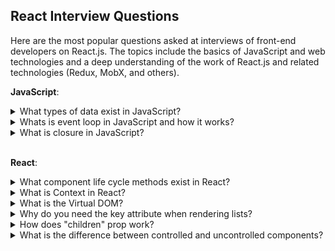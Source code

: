 ## React Interview Questions

Here are the most popular questions asked at interviews of front-end developers on React.js. The topics include the basics of JavaScript and web technologies and a deep understanding of the work of React.js and related technologies (Redux, MobX, and others).

**JavaScript**:

<details>
<summary>What types of data exist in JavaScript?</summary>
<div>
  <br/>
  <ul>
    <li>
      <b>«number»</b> - The number type represents both integer and floating point numbers.
    </li>
    <li>
      <b>«BigInt»</b> - BigInt type was recently added to the language to represent integers of arbitrary length.
    </li>
    <li>
      <b>«string»</b> - A string in JavaScript must be surrounded by quotes.
    </li>
    <li>
      <b>«boolean»</b> - The boolean type has only two values: true and false.
    </li>
    <li>
      <b>«null»</b> - The special null value does not belong to any of the types described above. It forms a separate type of its own which contains only the null value.
    </li>
    <li>
       <b>«undefined»</b> - The special value undefined also stands apart. It makes a type of its own, just like null. The meaning of undefined is “value is not assigned”.
    </li>
    <li>
      <b>«object»</b> - The object type is special. All other types are called “primitive” because their values can contain only a single thing (be it a string or a number or whatever). In contrast, objects are used to store collections of data and more complex entities.
    </li>
    <li>
      <b>symbol</b> - The symbol type is used to create unique identifiers for objects. We have to mention it here for the sake of completeness, but also postpone the details till we know objects.
    </li>
  </ul>
  <p><i>Source: <a href ="https://javascript.info/types">javascript.info</a></i></p>
</div>
</details>

<details>
<summary>Whats is event loop in JavaScript and how it works?</summary>
<div>
  <br/>
  <p>JavaScript has a concurrency model based on an event loop, which is responsible for executing the code, collecting and processing events, and executing queued sub-tasks. This model is quite different from models in other languages like C and Java.</p>
  <img src="https://mdn.mozillademos.org/files/17124/The_Javascript_Runtime_Environment_Example.svg" />
  <h5>Stack</h5>
  <p>Function calls form a stack of frames.</p>
  <p>

    function foo(b) {
      let a = 10
      return a + b + 11
    }

    function bar(x) {
      let y = 3
      return foo(x * y)
    }

    console.log(bar(7)) //returns 42
  </p>
  <p>
    When calling bar, a first frame is created containing bar's arguments and local variables. When bar calls foo, a second frame is created and pushed on top of the first one containing foo's arguments and local variables. When foo returns, the top frame element is popped out of the stack (leaving only bar's call frame). When bar returns, the stack is empty.
  </p>
  <h5>Heap</h5>
  <p>
    Objects are allocated in a heap which is just a name to denote a large (mostly unstructured) region of memory.
  </p>
  <h5>Queue</h5>
  <p>
    A JavaScript runtime uses a message queue, which is a list of messages to be processed. Each message has an associated function which gets called in order to handle the message. The processing of functions continues until the stack is once again empty. Then, the event loop will process the next message in the queue (if there is one).
  </p>
  <h5>Event loop</h5>
  <p>
    The event loop got its name because of how it's usually implemented, which usually resembles:
  </p>
  <p>

    while (queue.waitForMessage()) {
      queue.processNextMessage()
    }
  </p>
  <p>
    queue.waitForMessage() waits synchronously for a message to arrive (if one is not already available and waiting to be handled).
  </p>
  <p><i>Source: <a href ="https://developer.mozilla.org/en-US/docs/Web/JavaScript/EventLoop">MDN web docs</a></i></p>
</div>
</details>

<details>
<summary>What is closure in JavaScript?</summary>
<div>
  <br/>
  <p>
    A closure is the combination of a function bundled together (enclosed) with references to its surrounding state (the lexical environment). In other words, a closure gives you access to an outer function’s scope from an inner function. In JavaScript, closures are created every time a function is created, at function creation time.
  </p>
  <p>Every closure has three scopes:</p>
  <ul>
    <li>Local Scope (Own scope)</li>
    <li>Outer Functions Scope</li>
    <li>Global Scope</li>
  </ul>
  <p>
    A common mistake is not realizing that, in the case where the outer function is itself a nested function, access to the outer function's scope includes the enclosing scope of the outer function—effectively creating a chain of function scopes. To demonstrate, consider the following example code.
  </p>
  <p>

    // global scope
    var e = 10;
    function sum(a){
      return function(b){
        return function(c){
          // outer functions scope
          return function(d){
            // local scope
            return a + b + c + d + e;
          }
        }
      }
    }

    console.log(sum(1)(2)(3)(4)); // log 20

    // You can also write without anonymous functions:

    // global scope
    var e = 10;
    function sum(a){
      return function sum2(b){
        return function sum3(c){
          // outer functions scope
          return function sum4(d){
            // local scope
            return a + b + c + d + e;
          }
        }
      }
    }

    var s = sum(1);
    var s1 = s(2);
    var s2 = s1(3);
    var s3 = s2(4);
    console.log(s3) //log 20
  </p>
  <p>
    In the example above, there's a series of nested functions, all of which have access to the outer functions' scope. In this context, we can say that closures have access to all outer function scopes.
  </p>
  <p><i>Source: <a href ="https://developer.mozilla.org/en-US/docs/Web/JavaScript/Closures">MDN web docs</a></i></p>
</div>
</details>

<br/>

**React**:

<details>
<summary>What component life cycle methods exist in React?</summary>
<div>
  <br/>
  <ul>
     <li>
       <b>render()</b> — The render() method is the only required method in a class component.
       <br>
       When called, it should examine this.props and this.state and return one of the following types: React elements, Arrays and fragments, Portals, String and numbers, Booleans or null.
       <br>
       The render() function should be pure, meaning that it does not modify component state, it returns the same result each time it’s invoked, and it does not directly interact with the browser.
     </li>
    <br/>
    <li>
      <b>constructor()</b> - The constructor for a React component is called before it is mounted. When implementing the constructor for a React.Component subclass, you should call super(props) before any other statement. Otherwise, this.props will be undefined in the constructor, which can lead to bugs.
      <br>
      Typically, in React constructors are only used for two purposes: Initializing local state by assigning an object to this.state. Binding event handler methods to an instance.
      <br>
      Constructor is the only place where you should assign this.state directly. In all other methods, you need to use this.setState() instead.
    </li>
    <br/>
    <li>
      <b>componentDidMount()</b> - is invoked immediately after a component is mounted (inserted into the tree). Initialization that requires DOM nodes should go here. If you need to load data from a remote endpoint, this is a good place to instantiate the network request.
      <br/>
      This method is a good place to set up any subscriptions. If you do that, don’t forget to unsubscribe in componentWillUnmount().
    </li>
    <br/>
    <li>
      <b>componentDidUpdate(prevProps, prevState, snapshot)</b> - is invoked immediately after updating occurs. This method is not called for the initial render.
      <br>
      Use this as an opportunity to operate on the DOM when the component has been updated. This is also a good place to do network requests as long as you compare the current props to previous props (e.g. a network request may not be necessary if the props have not changed).
    </li>
    <br/>
    <li>
      <b>componentWillUnmount()</b> - is invoked immediately before a component is unmounted and destroyed. Perform any necessary cleanup in this method, such as invalidating timers, canceling network requests, or cleaning up any subscriptions that were created in componentDidMount().
    </li>
    <br/>
    <li>
      <b>shouldComponentUpdate(nextProps, nextState)</b> - is invoked before rendering when new props or state are being received. Defaults to true. This method is not called for the initial render or when forceUpdate() is used. This method only exists as a performance optimization.
    </li>
    <br/>
    <li>
      <b>static getDerivedStateFromProps(props, state)</b> - is invoked right before calling the render method, both on the initial mount and on subsequent updates. It should return an object to update the state, or null to update nothing.
      <br/>
      This method exists for rare use cases where the state depends on changes in props over time.
    </li>
    <br/>
    <li>
      <b>getSnapshotBeforeUpdate(prevProps, prevState)</b> - is invoked right before the most recently rendered output is committed to e.g. the DOM. It enables your component to capture some information from the DOM (e.g. scroll position) before it is potentially changed. Any value returned by this lifecycle will be passed as a parameter to componentDidUpdate().
    </li>
    <br/>
    <li>
      <b>static getDerivedStateFromError(error)</b> - This lifecycle is invoked after an error has been thrown by a descendant component. It receives the error that was thrown as a parameter and should return a value to update state. getDerivedStateFromError() is called during the “render” phase, so side-effects are not permitted. For those use cases, use componentDidCatch() instead.
    </li>
    <br/>
    <li>
      <b>componentDidCatch(error, info)</b> - This lifecycle is invoked after an error has been thrown by a descendant component. It receives two parameters: error - The error that was thrown, info - An object with a componentStack key containing information about which component threw the error. It should be used for things like logging errors.
    </li>
  </ul>
  <img src='https://cdn-images-1.medium.com/max/1600/1*cPwvUhZrnB1dtZnjBEfXfA.png' />
  <p><i>Source: <a href ="https://reactjs.org/docs/react-component.html#render">reactjs.org</a></i></p>
</div>
</details>

<details>
<summary>What is Context in React?</summary>
<div>
  <br />
  <p>Context is designed to share data that can be considered “global” for a tree of React components, such as the current authenticated user, theme, or preferred language.</p>
  <p>Using context, we can avoid passing props through intermediate elements:
    
    // Context lets us pass a value deep into the component tree
    // without explicitly threading it through every component.
    // Create a context for the current theme (with "light" as the default).
    const ThemeContext = React.createContext('light');

    class App extends React.Component {
      render() {
        // Use a Provider to pass the current theme to the tree below.
        // Any component can read it, no matter how deep it is.
        // In this example, we're passing "dark" as the current value.
        return (
          <ThemeContext.Provider value="dark">
            <Toolbar />
          </ThemeContext.Provider>
        );
      }
    }

    // A component in the middle doesn't have to
    // pass the theme down explicitly anymore.
    function Toolbar() {
      return (
        <div>
          <ThemedButton />
        </div>
      );
    }

    class ThemedButton extends React.Component {
      // Assign a contextType to read the current theme context.
      // React will find the closest theme Provider above and use its value.
      // In this example, the current theme is "dark".
      static contextType = ThemeContext;
      render() {
        return <Button theme={this.context} />;
      }
    }
  </p>
  <p>Context is primarily used when some data needs to be accessible by many components at different nesting levels. Apply it sparingly because it makes component reuse more difficult.</p>
  <ul>
    <b>API:</b>
    <li>
      <b>React.createContext</b> - creates a Context object. When React renders a component that subscribes to this Context object it will read the current context value from the closest matching Provider above it in the tree.
    </li>
    <li>
      <b>Context.Provider</b> - every Context object comes with a Provider React component that allows consuming components to subscribe to context changes.
    </li>
    <li>
      <b>Class.contextType</b> - the contextType property on a class can be assigned a Context object created by React.createContext(). This lets you consume the nearest current value of that Context type using this.context. You can reference this in any of the lifecycle methods including the render function.
    </li>
    <li>
      <b>Context.Consumer</b> - a React component that subscribes to context changes. This lets you subscribe to a context within a function component. Requires a function as a child. The function receives the current context value and returns a React node. The value argument passed to the function will be equal to the value prop of the closest Provider for this context above in the tree. If there is no Provider for this context above, the value argument will be equal to the defaultValue that was passed to createContext().
    </li>
    <li>
      <b>Context.displayName</b> - Context object accepts a displayName string property. React DevTools uses this string to determine what to display for the context.
    </li>
  </ul>
  <p><i>Source: <a href ="https://reactjs.org/docs/context.html">reactjs.org</a></i></p>
</div>
</details>

<details>
<summary>What is the Virtual DOM?</summary>
<div>
  <br/>
  <p>
    The virtual DOM (VDOM) is a programming concept where an ideal, or “virtual”, representation of a UI is kept in memory and synced with the “real” DOM by a library such as ReactDOM. This process is called reconciliation.
  </p>
  <p>
    In React world, the term “virtual DOM” is usually associated with React elements since they are the objects representing the user interface. React, however, also uses internal objects called “fibers” to hold additional information about the component tree. They may also be considered a part of “virtual DOM” implementation in React.
  </p>
  <p><i>Source: <a href ="https://reactjs.org/docs/faq-internals.html#what-is-the-virtual-dom">reactjs.org</a></i></p>
</div>
</details>

<details>
<summary>Why do you need the key attribute when rendering lists?</summary>
<div>
  <br/>
  <p>
    Keys help React identify which items have changed, are added, or are removed. Keys should be given to the elements inside the array to give the elements a stable identity
  </p>
  <p>
    The best way to pick a key is to use a string that uniquely identifies a list item among its siblings. Most often you would use IDs from your data as keys
  </p>
  <p>
    When you don’t have stable IDs for rendered items, you may use the item index as a key as a last resort. We don’t recommend using indexes for keys if the order of items may change. This can negatively impact performance and may cause issues with component state.
  </p>
  <p><i>Source: <a href ="https://reactjs.org/docs/lists-and-keys.html#keys">reactjs.org</a></i></p>
</div>
</details>

<details>
<summary>How does "children" prop work?</summary>
<div>
  <br/>
  <p>
    Some components don’t know their children ahead of time. This is especially common for components like Sidebar or Dialog that represent generic “boxes”. We recommend that such components use the special children prop to pass children elements directly into their output:
  </p>
  <p>

      function FancyBorder(props) {
        return (
          <div className={'FancyBorder FancyBorder-' + props.color}>
            {props.children}
          </div>
        );
      }
  </p>
  <p>
    This lets other components pass arbitrary children to them by nesting the JSX:
  </p>
  <p>

      function WelcomeDialog() {
        return (
          <FancyBorder color="blue">
            <h1 className="Dialog-title">
              Welcome
            </h1>
            <p className="Dialog-message">
              Thank you for visiting our spacecraft!
            </p>
          </FancyBorder>
        );
      }
  </p>
  <p>
    Anything inside the <FancyBorder> JSX tag gets passed into the FancyBorder component as a children prop. Since FancyBorder renders {props.children} inside a div, the passed elements appear in the final output.
  </p>
  <p><i>Source: <a href ="https://reactjs.org/docs/composition-vs-inheritance.html#containment">reactjs.org</a></i></p>
</div>
</details>


<details>
<summary>What is the difference between controlled and uncontrolled components?</summary>
<div>
  <br/>
  <p>
    In HTML, form elements such as input, textarea, and select typically maintain their own state and update it based on user input. In React, mutable state is typically kept in the state property of components, and only updated with setState().
  </p>
  <p>
    We can combine the two by making the React state be the “single source of truth”. Then the React component that renders a form also controls what happens in that form on subsequent user input. An input form element whose value is controlled by React in this way is called a <b>“controlled component”</b>.
  </p>
  <p>
    To write an <b>uncontrolled component</b>, instead of writing an event handler for every state update, you can use a ref to get form values from the DOM.
  </p>
  <p>
    Since an uncontrolled component keeps the source of truth in the DOM, it is sometimes easier to integrate React and non-React code when using uncontrolled components. It can also be slightly less code if you want to be quick and dirty. Otherwise, you should usually use controlled components.
  </p>
  <p><i>Source: 
    <a href ="https://reactjs.org/docs/forms.html#controlled-components">reactjs.org</a>,
    <a href ="https://reactjs.org/docs/uncontrolled-components.html">reactjs.org</a>
  </i></p>
</div>
</details>
